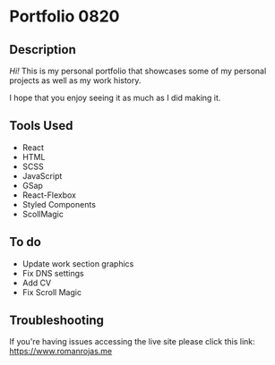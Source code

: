 <h1>Portfolio 0820</h1>

<h2>Description</h2>

<p><em>Hi!</em> This is my personal portfolio that showcases some of my personal projects as well as my work history.</p>
<p>I hope that you enjoy seeing it as much as I did making it.</p>

<h2>Tools Used</h2>
<ul>
<li>React</li>
<li>HTML</li>
<li>SCSS</li>
<li>JavaScript</li>
<li>GSap</li>
<li>React-Flexbox</li>
<li>Styled Components</li>
<li>ScollMagic</li>
</ul>

<h2>To do</h2>
<ul>
<li>Update work section graphics</li>
<li>Fix DNS settings</li>
<li>Add CV</li>
<li>Fix Scroll Magic</li>
</ul>

<h2>Troubleshooting</h2>
<p>If you're having issues accessing the live site please click this link: <a target="_blank" href='https://www.romanrojas.me'>https://www.romanrojas.me</a></p>

